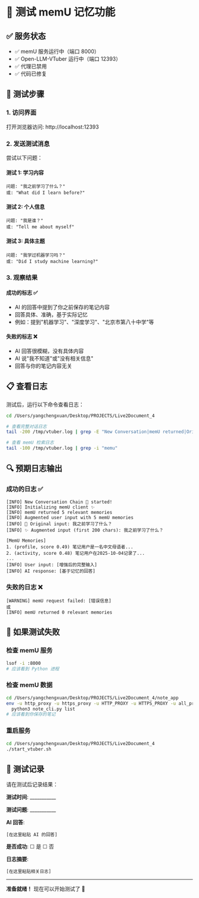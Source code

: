 # 🧪 测试 memU 记忆功能

## ✅ 服务状态

- ✅ memU 服务运行中（端口 8000）
- ✅ Open-LLM-VTuber 运行中（端口 12393）
- ✅ 代理已禁用
- ✅ 代码已修复

## 🧪 测试步骤

### 1. 访问界面
打开浏览器访问: http://localhost:12393

### 2. 发送测试消息
尝试以下问题：

#### 测试 1: 学习内容
```
问题: "我之前学习了什么？"
或: "What did I learn before?"
```

#### 测试 2: 个人信息
```
问题: "我是谁？"
或: "Tell me about myself"
```

#### 测试 3: 具体主题
```
问题: "我学过机器学习吗？"
或: "Did I study machine learning?"
```

### 3. 观察结果

#### 成功的标志 ✅
- AI 的回答中提到了你之前保存的笔记内容
- 回答具体、准确，基于实际记忆
- 例如：提到"机器学习"、"深度学习"、"北京市第八十中学"等

#### 失败的标志 ❌
- AI 回答很模糊，没有具体内容
- AI 说"我不知道"或"没有相关信息"
- 回答与你的笔记内容无关

## 📋 查看日志

测试后，运行以下命令查看日志：

```bash
cd /Users/yangchengxuan/Desktop/PROJECTS/Live2Document_4

# 查看完整对话日志
tail -200 /tmp/vtuber.log | grep -E "New Conversation|memU returned|Original input:|Augmented input|User input:|AI response:"

# 查看 memU 检索日志
tail -100 /tmp/vtuber.log | grep -i "memu"
```

## 🔍 预期日志输出

### 成功的日志 ✅
```
[INFO] New Conversation Chain 🎯 started!
[INFO] Initializing memU client ✨
[INFO] memU returned 5 relevant memories
[INFO] Augmented user input with 5 memU memories
[INFO] 📝 Original input: 我之前学习了什么？
[INFO] ✨ Augmented input (first 200 chars): 我之前学习了什么？

[MemU Memories]
1. (profile, score 0.49) 笔记用户是一名中文母语者...
2. (activity, score 0.48) 笔记用户在2025-10-04记录了...
...
[INFO] User input: [增强后的完整输入]
[INFO] AI response: [基于记忆的回答]
```

### 失败的日志 ❌
```
[WARNING] memU request failed: [错误信息]
或
[INFO] memU returned 0 relevant memories
```

## 🐛 如果测试失败

### 检查 memU 服务
```bash
lsof -i :8000
# 应该看到 Python 进程
```

### 检查 memU 数据
```bash
cd /Users/yangchengxuan/Desktop/PROJECTS/Live2Document_4/note_app
env -u http_proxy -u https_proxy -u HTTP_PROXY -u HTTPS_PROXY -u all_proxy -u ALL_PROXY \
  python3 note_cli.py list
# 应该看到你保存的笔记
```

### 重启服务
```bash
cd /Users/yangchengxuan/Desktop/PROJECTS/Live2Document_4
./start_vtuber.sh
```

## 📝 测试记录

请在测试后记录结果：

**测试时间**: ___________

**测试问题**: ___________

**AI 回答**: 
```
[在这里粘贴 AI 的回答]
```

**是否成功**: ☐ 是  ☐ 否

**日志摘要**:
```
[在这里粘贴相关日志]
```

---

**准备就绪！** 现在可以开始测试了 🚀

